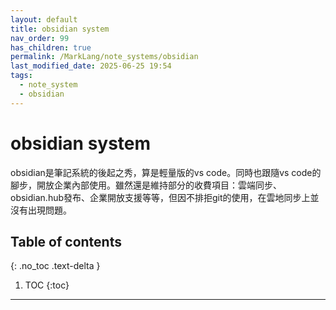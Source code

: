 ```yaml
---
layout: default
title: obsidian system
nav_order: 99
has_children: true
permalink: /MarkLang/note_systems/obsidian
last_modified_date: 2025-06-25 19:54
tags:
  - note_system
  - obsidian
---
```


# obsidian system

obsidian是筆記系統的後起之秀，算是輕量版的vs code。同時也跟隨vs code的腳步，開放企業內部使用。雖然還是維持部分的收費項目：雲端同步、obsidian.hub發布、企業開放支援等等，但因不排拒git的使用，在雲地同步上並沒有出現問題。
## Table of contents

{: .no_toc .text-delta }

1. TOC
{:toc}

---
